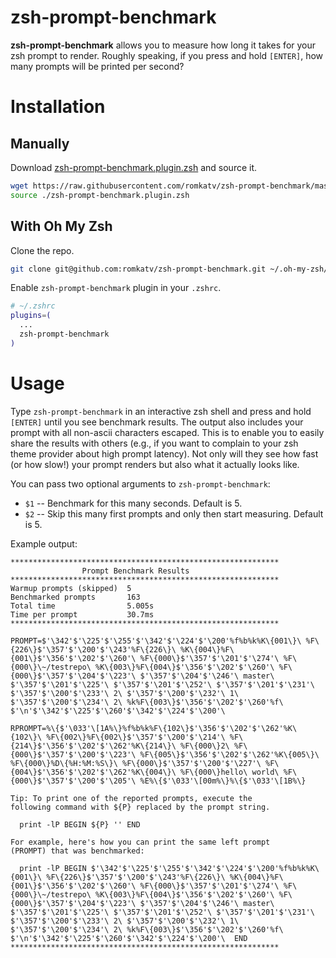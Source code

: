 # zsh-prompt-benchmark
**zsh-prompt-benchmark** allows you to measure how long it takes for your zsh
prompt to render. Roughly speaking, if you press and hold `[ENTER]`, how many
prompts will be printed per second?

# Installation

## Manually

Download
[zsh-prompt-benchmark.plugin.zsh](https://github.com/romkatv/zsh-prompt-benchmark/blob/master/zsh-prompt-benchmark.plugin.zsh)
and source it.

```zsh
wget https://raw.githubusercontent.com/romkatv/zsh-prompt-benchmark/master/zsh-prompt-benchmark.plugin.zsh
source ./zsh-prompt-benchmark.plugin.zsh
```

## With Oh My Zsh

Clone the repo.

```zsh
git clone git@github.com:romkatv/zsh-prompt-benchmark.git ~/.oh-my-zsh/custom/plugins/zsh-prompt-benchmark
```

Enable `zsh-prompt-benchmark` plugin in your `.zshrc`.

```zsh
# ~/.zshrc
plugins=(
  ...
  zsh-prompt-benchmark
)
```

# Usage

Type `zsh-prompt-benchmark` in an interactive zsh shell and press and hold
`[ENTER]` until you see benchmark results. The output also includes your prompt with
all non-ascii characters escaped. This is to enable you to easily share the results
with others (e.g., if you want to complain to your zsh theme provider about
high prompt latency). Not only will they see how fast (or how slow!) your prompt
renders but also what it actually looks like.

You can pass two optional arguments to `zsh-prompt-benchmark`:

  * `$1` -- Benchmark for this many seconds. Default is 5.
  * `$2` -- Skip this many first prompts and only then start measuring. Default is 5.

Example output:

```
************************************************************
                Prompt Benchmark Results                    
************************************************************
Warmup prompts (skipped)  5
Benchmarked prompts       163
Total time                5.005s
Time per prompt           30.7ms
************************************************************

PROMPT=$'\342'$'\225'$'\255'$'\342'$'\224'$'\200'%f%b%k%K\{001\}\ %F\{226\}$'\357'$'\200'$'\243'%F\{226\}\ %K\{004\}%F\{001\}$'\356'$'\202'$'\260'\ %F\{000\}$'\357'$'\201'$'\274'\ %F\{000\}\~/testrepo\ %K\{003\}%F\{004\}$'\356'$'\202'$'\260'\ %F\{000\}$'\357'$'\204'$'\223'\ $'\357'$'\204'$'\246'\ master\ $'\357'$'\201'$'\225'\ $'\357'$'\201'$'\252'\ $'\357'$'\201'$'\231'\ $'\357'$'\200'$'\233'\ 2\ $'\357'$'\200'$'\232'\ 1\ $'\357'$'\200'$'\234'\ 2\ %k%F\{003\}$'\356'$'\202'$'\260'%f\ $'\n'$'\342'$'\225'$'\260'$'\342'$'\224'$'\200'\ 

RPROMPT=%\{$'\033'\[1A%\}%f%b%k%F\{102\}$'\356'$'\202'$'\262'%K\{102\}\ %F\{002\}%F\{002\}$'\357'$'\200'$'\214'\ %F\{214\}$'\356'$'\202'$'\262'%K\{214\}\ %F\{000\}2\ %F\{000\}$'\357'$'\200'$'\223'\ %F\{005\}$'\356'$'\202'$'\262'%K\{005\}\ %F\{000\}%D\{%H:%M:%S\}\ %F\{000\}$'\357'$'\200'$'\227'\ %F\{004\}$'\356'$'\202'$'\262'%K\{004\}\ %F\{000\}hello\ world\ %F\{000\}$'\357'$'\200'$'\205'\ %E%\{$'\033'\[00m%\}%\{$'\033'\[1B%\}

Tip: To print one of the reported prompts, execute the
following command with ${P} replaced by the prompt string.

  print -lP BEGIN ${P} '' END

For example, here's how you can print the same left prompt
(PROMPT) that was benchmarked:

  print -lP BEGIN $'\342'$'\225'$'\255'$'\342'$'\224'$'\200'%f%b%k%K\{001\}\ %F\{226\}$'\357'$'\200'$'\243'%F\{226\}\ %K\{004\}%F\{001\}$'\356'$'\202'$'\260'\ %F\{000\}$'\357'$'\201'$'\274'\ %F\{000\}\~/testrepo\ %K\{003\}%F\{004\}$'\356'$'\202'$'\260'\ %F\{000\}$'\357'$'\204'$'\223'\ $'\357'$'\204'$'\246'\ master\ $'\357'$'\201'$'\225'\ $'\357'$'\201'$'\252'\ $'\357'$'\201'$'\231'\ $'\357'$'\200'$'\233'\ 2\ $'\357'$'\200'$'\232'\ 1\ $'\357'$'\200'$'\234'\ 2\ %k%F\{003\}$'\356'$'\202'$'\260'%f\ $'\n'$'\342'$'\225'$'\260'$'\342'$'\224'$'\200'\  END
************************************************************
```
